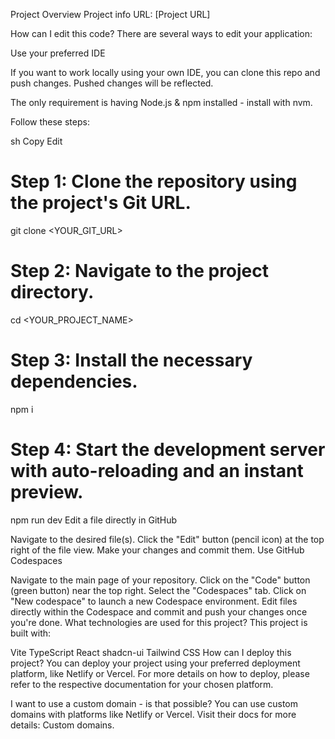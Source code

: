 Project Overview
Project info
URL: [Project URL]

How can I edit this code?
There are several ways to edit your application:

Use your preferred IDE

If you want to work locally using your own IDE, you can clone this repo and push changes. Pushed changes will be reflected.

The only requirement is having Node.js & npm installed - install with nvm.

Follow these steps:

sh
Copy
Edit
# Step 1: Clone the repository using the project's Git URL.
git clone <YOUR_GIT_URL>

# Step 2: Navigate to the project directory.
cd <YOUR_PROJECT_NAME>

# Step 3: Install the necessary dependencies.
npm i

# Step 4: Start the development server with auto-reloading and an instant preview.
npm run dev
Edit a file directly in GitHub

Navigate to the desired file(s).
Click the "Edit" button (pencil icon) at the top right of the file view.
Make your changes and commit them.
Use GitHub Codespaces

Navigate to the main page of your repository.
Click on the "Code" button (green button) near the top right.
Select the "Codespaces" tab.
Click on "New codespace" to launch a new Codespace environment.
Edit files directly within the Codespace and commit and push your changes once you're done.
What technologies are used for this project?
This project is built with:

Vite
TypeScript
React
shadcn-ui
Tailwind CSS
How can I deploy this project?
You can deploy your project using your preferred deployment platform, like Netlify or Vercel. For more details on how to deploy, please refer to the respective documentation for your chosen platform.

I want to use a custom domain - is that possible?
You can use custom domains with platforms like Netlify or Vercel. Visit their docs for more details: Custom domains.